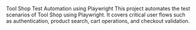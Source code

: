 Tool Shop Test Automation using Playwright
This project automates the test scenarios of Tool Shop using Playwright. It covers critical user flows such as authentication, product search, cart operations, and checkout validation.
